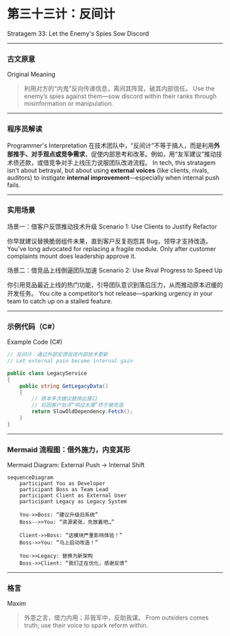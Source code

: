 # 第三十三计：反间计

Stratagem 33: Let the Enemy's Spies Sow Discord

---

### 古文原意

Original Meaning

> 利用对方的“内鬼”反向传递信息，离间其阵营，破其内部信任。
> Use the enemy’s spies against them—sow discord within their ranks through misinformation or manipulation.

---

### 程序员解读

Programmer's Interpretation
在技术团队中，“反间计”不等于搞人，而是利用**外部推手、对手观点或竞争需求**，促使内部思考和改革。例如，用“友军建议”推动技术债还款，或借竞争对手上线压力说服团队改进流程。
In tech, this stratagem isn't about betrayal, but about using **external voices** (like clients, rivals, auditors) to instigate **internal improvement**—especially when internal push fails.

---

### 实用场景

场景一：借客户反馈推动技术升级
Scenario 1: Use Clients to Justify Refactor

你早就建议替换脆弱组件未果，直到客户反复抱怨其 Bug，领导才支持改造。
You’ve long advocated for replacing a fragile module. Only after customer complaints mount does leadership approve it.

场景二：借竞品上线倒逼团队加速
Scenario 2: Use Rival Progress to Speed Up

你引用竞品最近上线的热门功能，引导团队意识到落后压力，从而推动原本迟缓的开发任务。
You cite a competitor’s hot release—sparking urgency in your team to catch up on a stalled feature.

---

### 示例代码（C#）

Example Code (C#)

```csharp
// 反间计：通过外部反馈促进内部技术更新
// Let external pain become internal gain

public class LegacyService
{
    public string GetLegacyData()
    {
        // 原本多次建议替换此接口
        // 后因客户批评“响应太慢”终于被改造
        return SlowOldDependency.Fetch();
    }
}
```

---

### Mermaid 流程图：借外施力，内变其形

Mermaid Diagram: External Push → Internal Shift

```mermaid
sequenceDiagram
    participant You as Developer
    participant Boss as Team Lead
    participant Client as External User
    participant Legacy as Legacy System

    You->>Boss: “建议升级旧系统”  
    Boss-->>You: “资源紧张，先放着吧…”

    Client->>Boss: “这模块严重影响体验！”  
    Boss->>You: “马上启动改造！”  

    You->>Legacy: 替换为新架构  
    Boss->>Client: “我们正在优化，感谢反馈”
```

---

### 格言

Maxim

> 外患之言，借力内用；非我军中，反助我谋。
> From outsiders comes truth; use their voice to spark reform within.
